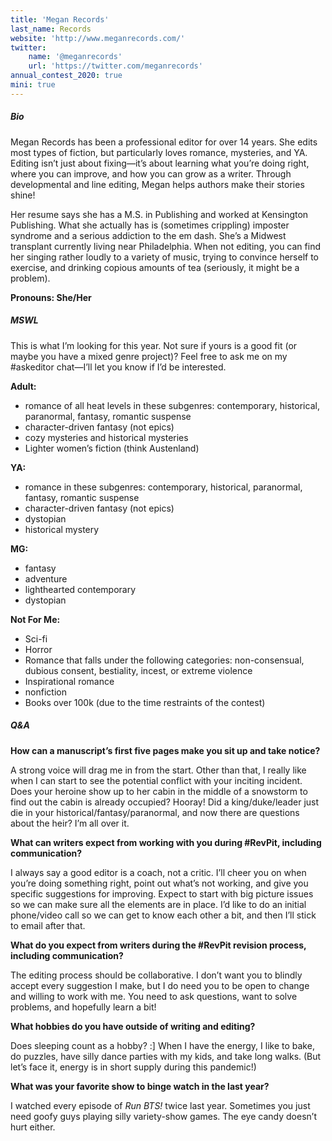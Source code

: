 ```yaml
---
title: 'Megan Records'
last_name: Records
website: 'http://www.meganrecords.com/'
twitter:
    name: '@meganrecords'
    url: 'https://twitter.com/meganrecords'
annual_contest_2020: true
mini: true
---
```


##### Bio

Megan Records has been a professional editor for over 14 years. She edits most types of fiction, but particularly loves romance, mysteries, and YA. Editing isn’t just about fixing—it’s about learning what you’re doing right, where you can improve, and how you can grow as a writer. Through developmental and line editing, Megan helps authors make their stories shine!

Her resume says she has a M.S. in Publishing and worked at Kensington Publishing. What she actually has is (sometimes crippling) imposter syndrome and a serious addiction to the em dash. She’s a Midwest transplant currently living near Philadelphia. When not editing, you can find her singing rather loudly to a variety of music, trying to convince herself to exercise, and drinking copious amounts of tea (seriously, it might be a problem).

**Pronouns: She/Her**

##### MSWL

This is what I’m looking for this year. Not sure if yours is a good fit (or maybe you have a mixed genre project)? Feel free to ask me on my #askeditor chat&mdash;I’ll let you know if I’d be interested.

**Adult:**
 * romance of all heat levels in these subgenres: contemporary, historical, paranormal, fantasy, romantic suspense
 * character-driven fantasy (not epics)
 * cozy mysteries and historical mysteries
 * Lighter women’s fiction (think Austenland)

**YA:**
 * romance in these subgenres: contemporary, historical, paranormal, fantasy, romantic suspense
 * character-driven fantasy (not epics)
 * dystopian
 * historical mystery

**MG:**
 * fantasy
 * adventure
 * lighthearted contemporary
 * dystopian

**Not For Me:**
 * Sci-fi
 * Horror
 * Romance that falls under the following categories: non-consensual, dubious consent, bestiality, incest, or extreme violence
 * Inspirational romance
 * nonfiction
 * Books over 100k (due to the time restraints of the contest)

##### Q&A

**How can a manuscript’s first five pages make you sit up and take notice?**

A strong voice will drag me in from the start. Other than that, I really like when I can start to see the potential conflict with your inciting incident. Does your heroine show up to her cabin in the middle of a snowstorm to find out the cabin is already occupied? Hooray! Did a king/duke/leader just die in your historical/fantasy/paranormal, and now there are questions about the heir? I’m all over it.

**What can writers expect from working with you during #RevPit, including communication?**

I always say a good editor is a coach, not a critic. I’ll cheer you on when you’re doing something right, point out what’s not working, and give you specific suggestions for improving. Expect to start with big picture issues so we can make sure all the elements are in place. I’d like to do an initial phone/video call so we can get to know each other a bit, and then I’ll stick to email after that.

**What do you expect from writers during the #RevPit revision process, including communication?**

The editing process should be collaborative. I don’t want you to blindly accept every suggestion I make, but I do need you to be open to change and willing to work with me. You need to ask questions, want to solve problems, and hopefully learn a bit!
 
**What hobbies do you have outside of writing and editing?**

Does sleeping count as a hobby? :] When I have the energy, I like to bake, do puzzles, have silly dance parties with my kids, and take long walks. (But let’s face it, energy is in short supply during this pandemic!)

**What was your favorite show to binge watch in the last year?**

I watched every episode of _Run BTS!_ twice last year. Sometimes you just need goofy guys playing silly variety-show games. The eye candy doesn’t hurt either.